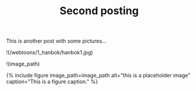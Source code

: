 ﻿---
title: "Second posting"

categories:
  - Webtoon

tags:
  - funny
  - wow
  - another tag

layout: single
image_path: assests/webtoons/hanbok/hanbok1.jpg

---

This is another post with some pictures...

!(/webtoons/1_hanbok/hanbok1.jpg)


!(image_path)


{% include figure image_path=image_path alt="this is a placeholder image" caption="This is a figure caption." %}


<img src="{{ site.url }}{{ site.baseurl }}/assets/webtoons/hanbok/hanbok1.jpg" alt="">


<img src="{{ page.image_path }}" alt="">
